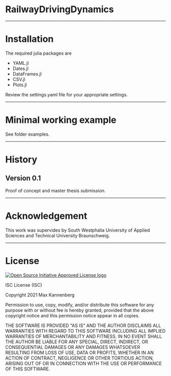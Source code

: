 # RailwayDrivingDynamics

------------

# Installation

The required julia packages are
   - YAML.jl
   - Dates.jl
   - DataFrames.jl
   - CSV.jl
   - Plots.jl

Review the settings.yaml file for your appropriate settings.

------------

# Minimal working example

See folder examples.

------------

# History

## Version 0.1

Proof of concept and master thesis submission.

------------

# Acknowledgement

This work was supervides by South Westphalia University of Applied Sciences and Technical University Braunschweig.

------------

# License

  [![Open Source Initiative Approved License logo](https://opensource.org/files/OSIApproved_100X125.png "Open Source Initiative Approved License logo")](https://opensource.org)

ISC License (ISC)

Copyright 2021 Max Kannenberg

Permission to use, copy, modify, and/or distribute this software for any purpose with or without fee is hereby granted, provided that the above copyright notice and this permission notice appear in all copies.

THE SOFTWARE IS PROVIDED "AS IS" AND THE AUTHOR DISCLAIMS ALL WARRANTIES WITH REGARD TO THIS SOFTWARE INCLUDING ALL IMPLIED WARRANTIES OF MERCHANTABILITY AND FITNESS. IN NO EVENT SHALL THE AUTHOR BE LIABLE FOR ANY SPECIAL, DIRECT, INDIRECT, OR CONSEQUENTIAL DAMAGES OR ANY DAMAGES WHATSOEVER RESULTING FROM LOSS OF USE, DATA OR PROFITS, WHETHER IN AN ACTION OF CONTRACT, NEGLIGENCE OR OTHER TORTIOUS ACTION, ARISING OUT OF OR IN CONNECTION WITH THE USE OR PERFORMANCE OF THIS SOFTWARE.
